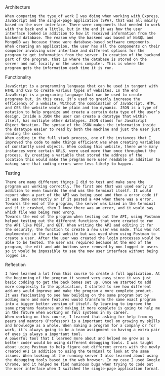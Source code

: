 Architecture

	When comparing the type of work I was doing when working with Express, JavaScript and the single-page application (SPA), that was all mainly based on the user interface. There were components that needed to work with the back end a little, but in the end it was how the user interface looked in addition to how it received information from the backend database. The reason why the backend was based of NoSQL and MongoDB was because those were database-based software components. When creating an application, the user has all the components on their computer involving user interface and different options for the program to get information from the server. In creation of the backend part of the program, that is where the database is stored on the server and not locally on the users computer. This is where the program gets the information each time it is run.

Functionality

	JavaScript is a programming language that can be used in tangent with HTML and CSS to create various types of websites. In the end JavaScript is a programing language that can be used to create programs but, in this case, it’s used to greatly increase the efficiency of a website. Without the combination of JavaScript, HTML and CSS the website would be plain and too dynamic. JSON is a type of notation to help organize and create a certain data type of the user’s design. Inside a JSON the user can create a datatype that within itself, has multiple other datatypes. JSON stands for JavaScript Object Notation. The syntax of the JSON makes the information inside the datatype easier to read by both the machine and just the user just reading the code. 
	When coding in the full stack process, one of the instances that I improved the code to make things efficient was when creating variables of constantly used objects. When coding this website, there were many instances were certain URLS, were used more than once throughout the process. By creating a variable that stored the address of the location this would make the program more user readable in addition to making sure that coding errors were less likely to happen. 

Testing

	There are many different things I did to test and make sure the program was working correctly. The first one that was used early in addition to even towards the end was the terminal itself. It would report when a part of the API was being used and then a error code if it was done correctly or if it posted a 404 when there was a error. Towards the end of the program, the server was based in the terminal and if it crashed, then I knew there was an error, and it would say which file was being read wrong. 
	Towards the end of the program when testing out the API, using Postman helped testing out the different functions that were created to run the API like POST, and GET. When writing the API and editing it for the security, the function to create a new user was made. This was not implemented in the actual website but was used when using Postman to create a user. After the user was created the login processes would be able to be tested. The user was required because at the end of the program, the edit and add buttons were removed by non-logged in users so it would be impossible to see the new user interface without being logged in.

Reflection

	I have learned a lot from this course to create a full application. At the beginning of the program it seemed very easy since it was just basic codding to get the back bones set up. Once we started to add more complexity to the application, I started to see how different add-ons would improve and make the program a more complete product. 
	It was fascinating to see how building on the same program but by adding more and more features would transform the same exact program into a bigger better version of itself. By learning to improve the same programs features and making it more complete is going to help me in the future when working on full systems in my career. 
	When working on this course, I learned that asking for help from my peers and mentors (Professor) is a important tool on growing my skills and knowledge as a whole. When making a program for a company or for work, it’s always going to be a team assignment so having a extra pair of eyes is always a important tool. 
	A powerful tool that I learned more about and helped me grow as a better coder would be using different debugging tools. I was taught about using Postman to help figure out different errors with the newly created API in addition to using the terminal to look at the same issues. When looking at the running server I also learned about using the debugging tools based in the web browser. In my case I used Google Chrome, and it helped me find numinous bugs when trying to code out the user interface when I switched the single-page application format. 

